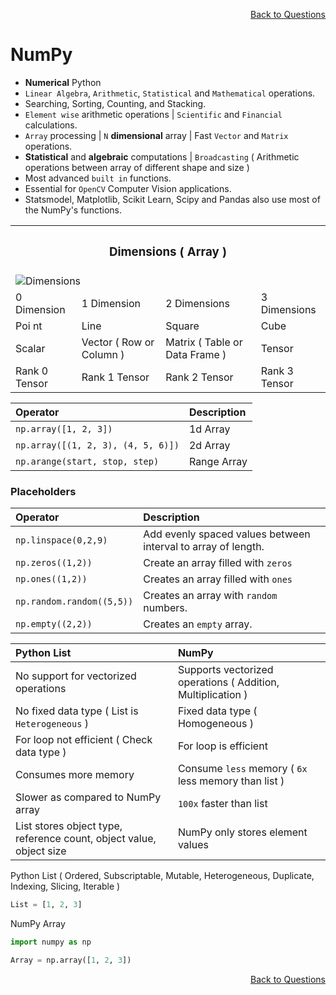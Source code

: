 <p align='right'><a align="right" href="https://github.com/KIRANKUMAR7296/Library/blob/main/Interview.md">Back to Questions</a></p>

# NumPy
- **Numerical** Python 
- `Linear Algebra`, `Arithmetic`, `Statistical` and `Mathematical` operations.
- Searching, Sorting, Counting, and Stacking.
- `Element wise` arithmetic operations | `Scientific` and `Financial` calculations.
- `Array` processing | `N` **dimensional** array | Fast `Vector` and `Matrix` operations.
- **Statistical** and **algebraic** computations | `Broadcasting` ( Arithmetic operations between array of different shape and size ) 
- Most advanced `built in` functions. 
- Essential for `OpenCV` Computer Vision applications.
- Statsmodel, Matplotlib, Scikit Learn, Scipy and Pandas also use most of the NumPy's functions.

<table align="center">
  <tr>
    <th colspan="4"><h3>Dimensions ( Array )</h3></th>       
  <tr>
  <tr>
    <td colspan="4"><img src="Image/Dim.png" alt="Dimensions"></td>
  </tr>
  <tr>
    <td>0 Dimension</td>
    <td>1 Dimension</td>
    <td>2 Dimensions</td>
    <td>3 Dimensions</td>
  </tr>  
  <tr>
    <td>Poi
      nt</td>
    <td>Line</td>
    <td>Square</td>
    <td>Cube</td>
  </tr>  
   <tr>
    <td>Scalar</td>
    <td>Vector ( Row or Column )</td>
    <td>Matrix ( Table or Data Frame )</td>
    <td>Tensor</td>
  </tr>  
  <tr>
    <td>Rank 0 Tensor</td>
    <td>Rank 1 Tensor</td>
    <td>Rank 2 Tensor</td>
    <td>Rank 3 Tensor</td>
  </tr>    
</table>

Operator |	Description
:--- | :---
`np.array([1, 2, 3])` |	1d Array
`np.array([(1, 2, 3), (4, 5, 6)])` |	2d Array
`np.arange(start, stop, step)` |	Range Array

### Placeholders 

Operator | Description
:--- | :---
`np.linspace(0,2,9)` |	Add evenly spaced values between interval to array of length.
`np.zeros((1,2))`	| Create an array filled with `zeros`
`np.ones((1,2))` |	Creates an array filled with `ones`
`np.random.random((5,5))` |	Creates an array with `random` numbers.
`np.empty((2,2))` |	Creates an `empty` array.

Python List | NumPy 
:--- | :---
No support for vectorized operations | Supports vectorized operations ( Addition, Multiplication )
No fixed data type ( List is `Heterogeneous` ) | Fixed data type ( Homogeneous )
For loop not efficient ( Check data type ) | For loop is efficient 
Consumes more memory | Consume `less` memory ( `6x` less memory than list )
Slower as compared to NumPy array | `100x` faster than list
List stores object type, reference count, object value, object size | NumPy only stores element values

Python List ( Ordered, Subscriptable, Mutable, Heterogeneous, Duplicate, Indexing, Slicing, Iterable )
```python
List = [1, 2, 3]
```

NumPy Array
```python
import numpy as np

Array = np.array([1, 2, 3])
```
<p align='right'><a align="right" href="https://github.com/KIRANKUMAR7296/Library/blob/main/Interview.md">Back to Questions</a></p>
